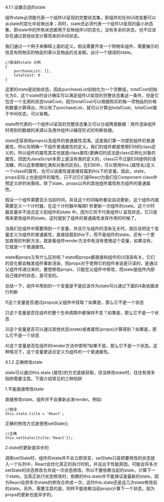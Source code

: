 4.1.1 设置合适的state

组件state必须能代表一个组件UI呈现的完整状态集，即组件的任何UI改变都可以从state的变化中反映出来；同时，state还必须代表一个组件UI呈现的最小状态集，即state中的所有状态都用于反映组件UI的变化，没有多余的状态，也不应该存在通过其他状态计算而来的中间状态。

 我们通过一个例子来解释上面的定义。假设需要开发一个购物车组件，需要展示的信息有购物买的物品列表以及物品的总金额。设计一个错误的state。

	//错误的state 示例
	{
		purchaseList: [],
		totalCost: 0
	}

这里的state是初始状态，因此purchaseList初始化为一个空数组，totalCost初始化为0，这个state的设计确实可以满足组件UI呈现的完整状态集这一条件，但是它包含一个无用的状态totalCost，因为totalCost可以根据购买的每一项物品的价格和数量计算得出，所以有了purchaseList，就可以计算出totalCoat，totalCost属于中间状态，可以省略。


state所代表的一个组件UI呈现的完整状态集又可以分成两类数据：用作渲染组件时用到的数据的来源以及用作组件UI展现形式的判断依据。

state还容易和props以及组件的普通属性混淆。这是我们第一次提到组件的普通属性，所以先明确一下组件普通属性的定义。我们的组件都是使用ES6的class定义的，所以组件的属性其实也就是class属性(更确切的说法是class实例化对象的属性，但因为JavaScript本质上是没有类的定义的，class只不过是ES6提供的语法糖，所以这里模糊化类和对象的区别)。在ES6中，可以使用this.{属性名}定义一个class的属性，也可以说属性是直接挂载到this下的变量。因此，state，props实际上也是组件的属性，只不过它们是React为我们在Component class中预定义好的尚需经。除了state，props以外的其他组件属性称为组件的普通属性。

假设一个组件需要显示当前时间，井且这个时间每秒都会自动更新，这个组件内就需要定义一个计时器，在这个计时器中每隔1 秒更新一次组件的state。这个计时器变量并不适合定义到组件的state 中，因为它并不代表组件U 呈现状态，它只是用来更改组件的state，这时就到了组件的普通属性发挥作用的时候了。

当我们在组件中需要用到一个变量，并且它与组件的渲染无关时，就应该把这个变量定义为组件的普通属性，直接挂载到this下，而不是组件的state。还有一个更加直观的判断方法，就是看组件render方法中有没有使用这个变量，如果没有，它就是一个普通属性。

state和props又有什么区别呢？state和props都直接和组件的UI渲染有关，它们的变化都会触发组件重新渲染，但props对于使用它的组件来说是只读的，是通过父组件传递过来的，要想修改props，只能在父组件中修改，而state是组件内部自己维护的状态，是可变的。

总结一下，组件中用到的一个变量是不是应该作为state可以通过下面的4条依据进行判断

1)这个变量是否通过props从父组件中获取？如果是，那么它不是一个状态

2)这个变量是否在组件的整个生命周期中都保持不变？如果是，那么它不是一个状态

3)这个变量是否可以通过其他状态(state)或者属性(props)计算得到？如果是，那么它不是一个状态

4)这个变量是否在组件的render方法中使用?如果不是，那么它不是一个状态。这种情况下，这个变量更适合定义为组件的一个普通属性。


4.1.2 正确修改state

state可以通过this.state.{属性}的方式直接获取，但当修改state时，往往有很多陷阱需要注意。下面介绍常见的三种陷阱

1.不能直接修改state

直接修改state，组件并不会重新出发render。例如:

	//错误
	this.state.title = 'React';

正确的修改方式是使用setState();

	//正确
	this.setState({title:'React'});

2.state的更新是异步的

调用setState时，组件的state并不会立即改变，setState只是把要修改的状态放入一个队列中，React会优化真正的执行时机，并且出于性能原因。可能会将多次setState的状态修改合并成一次状态修改。所以不要依赖当前的state，计算下一个state。当真正执行状态修改时，依赖的this.state并不能保证是最新的state，因为React会把多次state的修改合并成一次，这时this.state还是这几次state修改前的state。另外，需要注意的是，同样不能依赖当前props计算下一个状态，因为props的更新也是异步的。


